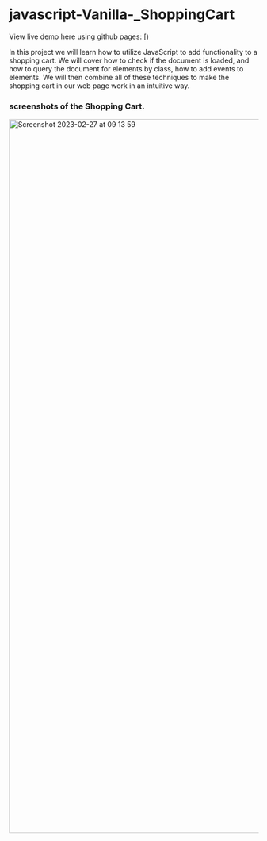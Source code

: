 # javascript-Vanilla-\_ShoppingCart

View live demo here using github pages: [)

In this project we will learn how to utilize JavaScript to add functionality to a shopping cart.
We will cover how to check if the document is loaded, and how to query the document for elements by class,
how to add events to elements. We will then combine all of these techniques to make the shopping cart in our web page work in an intuitive way.

### screenshots of the Shopping Cart.

<img width="1440" alt="Screenshot 2023-02-27 at 09 13 59" src="https://user-images.githubusercontent.com/73651340/221688161-e80f8faa-d080-495a-aa0f-6f7905b71eec.png">
